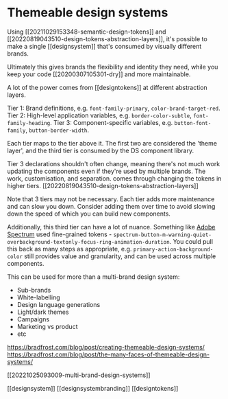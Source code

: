 # Themeable design systems

Using [[20211029153348-semantic-design-tokens]] and [[20220819043510-design-tokens-abstraction-layers]], it's possible to make a single [[designsystem]] that's consumed by visually different brands.

Ultimately this gives brands the flexibility and identity they need, while you keep your code [[20200307105301-dry]] and more maintainable.

A lot of the power comes from [[designtokens]] at different abstraction layers.

Tier 1: Brand definitions, e.g. `font-family-primary`, `color-brand-target-red`.
Tier 2: High-level application variables, e.g. `border-color-subtle`, `font-family-heading`.
Tier 3: Component-specific variables, e.g. `button-font-family`, `button-border-width`.

Each tier maps to the tier above it. The first two are considered the 'theme layer', and the third tier is consumed by the DS component library.

Tier 3 declarations shouldn't often change, meaning there's not much work updating the components even if they're used by multiple brands. The work, customisation, and separation. comes through changing the tokens in higher tiers. [[20220819043510-design-tokens-abstraction-layers]]

Note that 3 tiers may not be necessary. Each tier adds more maintenance and can slow you down. Consider adding them over time to avoid slowing down the speed of which you can build new components.

Additionally, this third tier can have a lot of nuance. Something like [Adobe Spectrum](https://medium.com/@NateBaldwin/component-level-design-tokens-are-they-worth-it-d1ae4c6b19d4) used fine-grained tokens - `spectrum-button-m-warning-quiet-overbackground-textonly-focus-ring-animation-duration`. You could pull this back as many steps as appropriate, e.g. `primary-action-background-color` still provides value and granularity, and can be used across multiple components.

This can be used for more than a multi-brand design system:
- Sub-brands
- White-labelling
- Design language generations
- Light/dark themes
- Campaigns
- Marketing vs product
- etc

https://bradfrost.com/blog/post/creating-themeable-design-systems/
https://bradfrost.com/blog/post/the-many-faces-of-themeable-design-systems/

[[20221025093009-multi-brand-design-systems]]

[[designsystem]]
[[designsystembranding]]
[[designtokens]]
